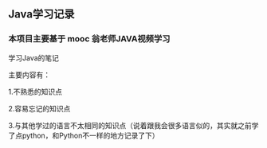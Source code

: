 ## Java学习记录
### 本项目主要基于 mooc 翁老师JAVA视频学习
学习Java的笔记


主要内容有： 

1.不熟悉的知识点

2.容易忘记的知识点

3.与其他学过的语言不太相同的知识点（说着跟我会很多语言似的，其实就之前学了点python，和Python不一样的地方记录了下）
